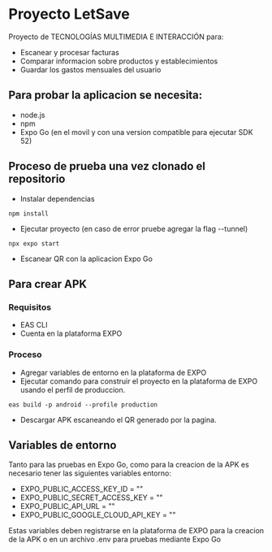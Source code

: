 # Proyecto LetSave 

Proyecto de TECNOLOGÍAS MULTIMEDIA E INTERACCIÓN para: 
* Escanear y procesar facturas
* Comparar informacion sobre productos y establecimientos
* Guardar los gastos mensuales del usuario


## Para probar la aplicacion se necesita: 
* node.js 
* npm
* Expo Go (en el movil y con una version compatible para ejecutar SDK 52)

## Proceso de prueba una vez clonado el repositorio
* Instalar dependencias 
```
npm install 
```

* Ejecutar proyecto (en caso de error pruebe agregar la flag --tunnel)
```
npx expo start 
```

* Escanear QR con la aplicacion Expo Go

## Para crear APK 

### Requisitos
* EAS CLI
* Cuenta en la plataforma EXPO

### Proceso 
* Agregar variables de entorno en la plataforma de EXPO
* Ejecutar comando para construir el proyecto en la plataforma de EXPO usando el perfil de produccion.
```
eas build -p android --profile production
```
* Descargar APK escaneando el QR generado por la pagina.

## Variables de entorno
Tanto para las pruebas en Expo Go, como para la creacion de la APK es necesario tener las siguientes variables entorno: 
* EXPO_PUBLIC_ACCESS_KEY_ID = "" 
* EXPO_PUBLIC_SECRET_ACCESS_KEY = ""
* EXPO_PUBLIC_API_URL = ""
* EXPO_PUBLIC_GOOGLE_CLOUD_API_KEY = ""

Estas variables deben registrarse en la plataforma de EXPO para la creacion de la APK o en un archivo .env para pruebas mediante Expo Go
